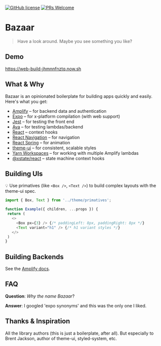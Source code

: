 [![GitHub license](https://img.shields.io/github/license/Naereen/StrapDown.js.svg)](https://github.com/Naereen/StrapDown.js/blob/master/LICENSE)
[![PRs Welcome](https://img.shields.io/badge/PRs-welcome-brightgreen.svg?style=flat-square)](http://makeapullrequest.com)

# Bazaar

> Have a look around. Maybe you see something you like?

## Demo

https://web-build-jhmnnfnztq.now.sh

## What & Why

Bazaar is an opinionated boilerplate for building apps quickly and easily. Here's what you get:

  * [Amplify](https://github.com/aws-amplify/amplify-js) &ndash; for backend data and authentication
  * [Expo](https://github.com/expo/expo) &ndash; for x-platform compilation (with web support)
  * [Jest](https://github.com/facebook/jest) &ndash; for testing the front end
  * [Ava](https://github.com/avajs/ava) &ndash; for testing lambdas/backend
  * [React](https://github.com/facebook/react) &ndash; context hooks
  * [React Navigation](https://reactnavigation.org) &ndash; for navigation
  * [React Spring](https://github.com/react-spring/react-spring) &ndash; for animation
  * [theme-ui](https://github.com/system-ui/theme-ui) &ndash; for consistent, scalable styles
  * [Yarn Workspaces](https://yarnpkg.com/lang/en/docs/workspaces) &ndash; for working with multiple Amplify lambdas
  * [@xstate/react](https://github.com/davidkpiano/xstate) &ndash; state machine context hooks


## Building UIs

💡 Use primatives (like `<Box />`, `<Text />`) to build complex layouts with the theme-ui spec.

```js
import { Box, Text } from '../theme/primatives';

function Example({ children, ...props }) {
 return (
   <>
     <Box px={3} /> {/* paddingLeft: 8px, paddingRight: 8px */}
     <Text variant="h1" /> {/* h1 variant styles */}
   </>
 )
}

```

## Building Backends

See the [Amplify docs](https://aws-amplify.github.io/docs/).

## FAQ

**Question**: *Why the name Bazaar*?

**Answer**: I googled 'expo synonyms' and this was the only one I liked. 

## Thanks & Inspiration

All the library authors (this is just a boilerplate, after all). But especially to Brent Jackson, author of theme-ui, styled-system, etc.

